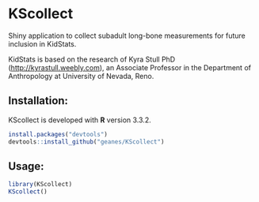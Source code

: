 KScollect
=========

Shiny application to collect subadult long-bone measurements for future inclusion in KidStats.

KidStats is based on the research of Kyra Stull PhD (http://kyrastull.weebly.com), an Associate Professor in the Department of Anthropology at University of Nevada, Reno.

Installation:
-------------

KScollect is developed with **R** version 3.3.2.

```r
install.packages("devtools")
devtools::install_github("geanes/KScollect")
```
Usage:
------

```r
library(KScollect)
KScollect()
```
